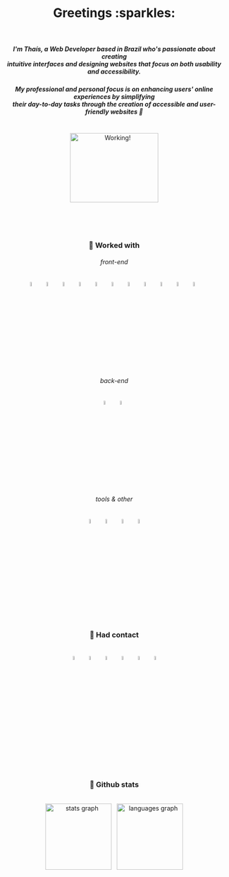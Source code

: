 <div align="center">
<h1>Greetings :sparkles:</h1>
<br>
<h5>I'm <strong>Thaís</strong>, a Web Developer based in Brazil who's passionate about creating <br> intuitive interfaces and designing websites that focus on both usability and accessibility.</h5>
<h5>My professional and personal focus is on enhancing users' online experiences by simplifying <br> their day-to-day tasks through the creation of accessible and user-friendly websites 💜</h5>
<br>
<div><img height="157" width="200" src="https://media.tenor.com/KdkhCJ65m0sAAAAi/peach-goma-peach-and-goma.gif" title="Working!" /></div>
<br>

##

<br>
<h3>🦄 Worked with</h3>
<h6>front-end</h6>
<img src="https://cdn.jsdelivr.net/gh/devicons/devicon/icons/html5/html5-original.svg" width="5%" title="HTML5" alt="HTML5" />&nbsp;&nbsp;
<img src="https://cdn.jsdelivr.net/gh/devicons/devicon/icons/css3/css3-original.svg" width="5%" title="CSS3" alt="CSS3" />&nbsp;&nbsp;
<img src="https://cdn.jsdelivr.net/gh/devicons/devicon/icons/javascript/javascript-original.svg" width="5%" title="JavaScript" alt="JavaScript" />&nbsp;&nbsp;
<img src="https://cdn.jsdelivr.net/gh/devicons/devicon/icons/typescript/typescript-original.svg" width="5%" title="TypeScript" alt="TypeScript" />&nbsp;&nbsp;
<img src="https://cdn.jsdelivr.net/gh/devicons/devicon/icons/vuejs/vuejs-original.svg" width="5%" title="Vue.js" alt="Vue.js" />&nbsp;&nbsp;
<img src="https://cdn.jsdelivr.net/gh/devicons/devicon/icons/react/react-original.svg" width="5%" title="React" alt="React" />&nbsp;&nbsp;
<img src="https://cdn.jsdelivr.net/gh/devicons/devicon/icons/sass/sass-original.svg" width="5%" title="Sass" alt="Sass" />&nbsp;&nbsp;
<img src="https://avatars.githubusercontent.com/u/20658825?s=200&v=4" width="5%" title="Styled-Components" alt="Styled-Components" />&nbsp;&nbsp;
<img src="https://cdn.jsdelivr.net/gh/devicons/devicon/icons/bootstrap/bootstrap-original.svg" width="5%" title="Bootstrap" alt="Bootstrap" />&nbsp;&nbsp;
<img src="https://gitlab.com/uploads/-/system/project/avatar/28744088/favicon.ico?width=48" width="5%" title="Quasar" alt="Quasar" />&nbsp;&nbsp;
<img src="https://cdn.jsdelivr.net/gh/devicons/devicon/icons/materialui/materialui-original.svg" width="5%" title="Material-UI" alt="Material-UI" />&nbsp;&nbsp;
<br>
<h6>back-end</h6>
<img src="https://cdn.jsdelivr.net/gh/devicons/devicon/icons/php/php-original.svg" width="5%" title="PHP" alt="PHP" />&nbsp;&nbsp;
<img src="https://cdn.jsdelivr.net/gh/devicons/devicon/icons/postgresql/postgresql-original.svg" width="5%" title="PostgreSQL" alt="PostgreSQL" />&nbsp;&nbsp;
<br>
<h6>tools & other</h6>
<img src="https://cdn.jsdelivr.net/gh/devicons/devicon/icons/figma/figma-original.svg" width="5%" title="Figma" alt="Figma" />&nbsp;&nbsp;
<img src="https://upload.wikimedia.org/wikipedia/commons/thumb/b/b5/DBeaver_logo.svg/1200px-DBeaver_logo.svg.png" width="5%" title="DBeaver" alt="DBeaver" />&nbsp;&nbsp;
<img src="https://cdn.jsdelivr.net/gh/devicons/devicon/icons/gitlab/gitlab-original.svg" width="5%" title="GitLab" alt="GitLab" />&nbsp;&nbsp;
<img src="https://cdn.jsdelivr.net/gh/devicons/devicon/icons/git/git-original.svg" width="5%" title="Git" alt="Git" />
<br><br><br>
<h3>🌱 Had contact</h3>
<br>
<img src="https://cdn.jsdelivr.net/gh/devicons/devicon/icons/python/python-original.svg" width="5%" title="Python" alt="Python" />&nbsp;&nbsp;
<img src="https://cdn.jsdelivr.net/gh/devicons/devicon/icons/laravel/laravel-plain.svg" width="5%" title="Laravel" alt="Laravel" />&nbsp;&nbsp;
<img src="https://cdn.jsdelivr.net/gh/devicons/devicon/icons/redux/redux-original.svg" width="5%" title="Redux" alt="Redux" />&nbsp;&nbsp;
<img src="https://cdn.jsdelivr.net/gh/devicons/devicon/icons/jest/jest-plain.svg" width="5%" title="Jest" alt="Jest" />&nbsp;&nbsp;
<img src="https://testing-library.com/img/octopus-128x128.png" width="5%" title="React Testing Library" alt="React Testing Library" />&nbsp;&nbsp;
<img src="https://cdn.jsdelivr.net/gh/devicons/devicon/icons/xd/xd-plain.svg" width="5%" title="Adobe XD" alt="Adobe XD" />
<br><br>

##

<br>
<h3>🔮 Github stats</h3>
<br>
<img src="https://github-readme-stats.vercel.app/api?hide_title=true&hide_rank=true&show_icons=true&include_all_commits=true&count_private=true&disable_animations=false&theme=material-palenight&locale=en&hide_border=true&username=Thais95" height="150" alt="stats graph"  />&nbsp;&nbsp;
<img src="https://github-readme-stats.vercel.app/api/top-langs?locale=en&hide_title=false&layout=compact&card_width=320&langs_count=5&theme=material-palenight&hide_border=true&username=Thais95" height="150" alt="languages graph"  />
<br>
</div>
